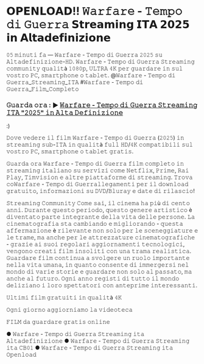 # 𝗢𝗣𝗘𝗡𝗟𝗢𝗔𝗗!! 𝚆𝚊𝚛𝚏𝚊𝚛𝚎 - 𝚃𝚎𝚖𝚙𝚘 𝚍𝚒 𝙶𝚞𝚎𝚛𝚛𝚊 𝗦𝘁𝗿𝗲𝗮𝗺𝗶𝗻𝗴 𝗜𝗧𝗔 𝟮𝟬𝟮𝟱 𝗶𝗻 𝗔𝗹𝘁𝗮𝗱𝗲𝗳𝗶𝗻𝗶𝘇𝗶𝗼𝗻𝗲

𝟶𝟻 𝚖𝚒𝚗𝚞𝚝𝚒 𝚏𝚊 — 𝚆𝚊𝚛𝚏𝚊𝚛𝚎 - 𝚃𝚎𝚖𝚙𝚘 𝚍𝚒 𝙶𝚞𝚎𝚛𝚛𝚊 𝟸𝟶𝟸𝟻 𝚜𝚞 𝙰𝚕𝚝𝚊𝚍𝚎𝚏𝚒𝚗𝚒𝚣𝚒𝚘𝚗𝚎-𝙷𝙳. 𝚆𝚊𝚛𝚏𝚊𝚛𝚎 - 𝚃𝚎𝚖𝚙𝚘 𝚍𝚒 𝙶𝚞𝚎𝚛𝚛𝚊 𝚂𝚝𝚛𝚎𝚊𝚖𝚒𝚗𝚐 𝚌𝚘𝚖𝚖𝚞𝚗𝚒𝚝𝚢 𝚚𝚞𝚊𝚕𝚒𝚝à 𝟷𝟶𝟾𝟶𝚙, 𝚄𝙻𝚃𝚁𝙰 𝟺𝙺 𝚙𝚎𝚛 𝚐𝚞𝚊𝚛𝚍𝚊𝚛𝚎 𝚒𝚗 𝚜𝚞𝚕 𝚟𝚘𝚜𝚝𝚛𝚘 𝙿𝙲, 𝚜𝚖𝚊𝚛𝚝𝚙𝚑𝚘𝚗𝚎 𝚘 𝚝𝚊𝚋𝚕𝚎𝚝. @𝚆𝚊𝚛𝚏𝚊𝚛𝚎 - 𝚃𝚎𝚖𝚙𝚘 𝚍𝚒 𝙶𝚞𝚎𝚛𝚛𝚊_𝚂𝚝𝚛𝚎𝚊𝚖𝚒𝚗𝚐_𝙸𝚃𝙰 #𝚆𝚊𝚛𝚏𝚊𝚛𝚎 - 𝚃𝚎𝚖𝚙𝚘 𝚍𝚒 𝙶𝚞𝚎𝚛𝚛𝚊_𝙵𝚒𝚕𝚖_𝙲𝚘𝚖𝚙𝚕𝚎𝚝𝚘

### 𝙶𝚞𝚊𝚛𝚍𝚊 𝚘𝚛𝚊 : ▶️ [𝚆𝚊𝚛𝚏𝚊𝚛𝚎 - 𝚃𝚎𝚖𝚙𝚘 𝚍𝚒 𝙶𝚞𝚎𝚛𝚛𝚊 𝚂𝚝𝚛𝚎𝚊𝚖𝚒𝚗𝚐 𝙸𝚃𝙰 "𝟸𝟶𝟸𝟻" 𝚒𝚗 𝙰𝚕𝚝𝚊 𝙳𝚎𝚏𝚒𝚗𝚒𝚣𝚒𝚘𝚗𝚎](https://tinyurl.com/mr4c7uyc)

:)

𝙳𝚘𝚟𝚎 𝚟𝚎𝚍𝚎𝚛𝚎 𝚒𝚕 𝚏𝚒𝚕𝚖 𝚆𝚊𝚛𝚏𝚊𝚛𝚎 - 𝚃𝚎𝚖𝚙𝚘 𝚍𝚒 𝙶𝚞𝚎𝚛𝚛𝚊 (𝟸𝟶𝟸𝟻) 𝚒𝚗 𝚜𝚝𝚛𝚎𝚊𝚖𝚒𝚗𝚐 𝚜𝚞𝚋-𝙸𝚃𝙰 𝚒𝚗 𝚚𝚞𝚊𝚕𝚒𝚝à 𝚏𝚞𝚕𝚕 𝙷𝙳/𝟺𝙺 𝚌𝚘𝚖𝚙𝚊𝚝𝚒𝚋𝚒𝚕𝚒 𝚜𝚞𝚕 𝚟𝚘𝚜𝚝𝚛𝚘 𝙿𝙲, 𝚜𝚖𝚊𝚛𝚝𝚙𝚑𝚘𝚗𝚎 𝚘 𝚝𝚊𝚋𝚕𝚎𝚝 𝚐𝚛𝚊𝚝𝚒𝚜.

𝙶𝚞𝚊𝚛𝚍𝚊 𝚘𝚛𝚊 𝚆𝚊𝚛𝚏𝚊𝚛𝚎 - 𝚃𝚎𝚖𝚙𝚘 𝚍𝚒 𝙶𝚞𝚎𝚛𝚛𝚊 𝚏𝚒𝚕𝚖 𝚌𝚘𝚖𝚙𝚕𝚎𝚝𝚘 𝚒𝚗 𝚜𝚝𝚛𝚎𝚊𝚖𝚒𝚗𝚐 𝚒𝚝𝚊𝚕𝚒𝚊𝚗𝚘 𝚜𝚞 𝚜𝚎𝚛𝚟𝚒𝚣𝚒 𝚌𝚘𝚖𝚎 𝙽𝚎𝚝𝚏𝚕𝚒𝚡, 𝙿𝚛𝚒𝚖𝚎, 𝚁𝚊𝚒 𝙿𝚕𝚊𝚢, 𝚃𝚒𝚖𝚟𝚒𝚜𝚒𝚘𝚗 𝚎 𝚊𝚕𝚝𝚛𝚎 𝚙𝚒𝚊𝚝𝚝𝚊𝚏𝚘𝚛𝚖𝚎 𝚍𝚒 𝚜𝚝𝚛𝚎𝚊𝚖𝚒𝚗𝚐. 𝚃𝚛𝚘𝚟𝚊 𝚌𝚘𝚆𝚊𝚛𝚏𝚊𝚛𝚎 - 𝚃𝚎𝚖𝚙𝚘 𝚍𝚒 𝙶𝚞𝚎𝚛𝚛𝚊𝚕𝚕𝚎𝚐𝚊𝚖𝚎𝚗𝚝𝚒 𝚙𝚎𝚛 𝚒𝚕 𝚍𝚘𝚠𝚗𝚕𝚘𝚊𝚍 𝚐𝚛𝚊𝚝𝚞𝚒𝚝𝚘, 𝚒𝚗𝚏𝚘𝚛𝚖𝚊𝚣𝚒𝚘𝚗𝚒 𝚜𝚞 𝙳𝚅𝙳/𝙱𝚕𝚞𝚛𝚊𝚢 𝚎 𝚍𝚊𝚝𝚎 𝚍𝚒 𝚛𝚒𝚕𝚊𝚜𝚌𝚒𝚘!

𝚂𝚝𝚛𝚎𝚊𝚖𝚒𝚗𝚐 𝙲𝚘𝚖𝚖𝚞𝚗𝚒𝚝𝚢
𝙲𝚘𝚖𝚎 𝚜𝚊𝚒, 𝚒𝚕 𝚌𝚒𝚗𝚎𝚖𝚊 𝚑𝚊 𝚙𝚒ù 𝚍𝚒 𝚌𝚎𝚗𝚝𝚘 𝚊𝚗𝚗𝚒. 𝙳𝚞𝚛𝚊𝚗𝚝𝚎 𝚚𝚞𝚎𝚜𝚝𝚘 𝚙𝚎𝚛𝚒𝚘𝚍𝚘, 𝚚𝚞𝚎𝚜𝚝𝚘 𝚐𝚎𝚗𝚎𝚛𝚎 𝚊𝚛𝚝𝚒𝚜𝚝𝚒𝚌𝚘 è 𝚍𝚒𝚟𝚎𝚗𝚝𝚊𝚝𝚘 𝚙𝚊𝚛𝚝𝚎 𝚒𝚗𝚝𝚎𝚐𝚛𝚊𝚗𝚝𝚎 𝚍𝚎𝚕𝚕𝚊 𝚟𝚒𝚝𝚊 𝚍𝚎𝚕𝚕𝚎 𝚙𝚎𝚛𝚜𝚘𝚗𝚎. 𝙻𝚊 𝚌𝚒𝚗𝚎𝚖𝚊𝚝𝚘𝚐𝚛𝚊𝚏𝚒𝚊 𝚜𝚝𝚊 𝚌𝚊𝚖𝚋𝚒𝚊𝚗𝚍𝚘 𝚎 𝚖𝚒𝚐𝚕𝚒𝚘𝚛𝚊𝚗𝚍𝚘 - 𝚚𝚞𝚎𝚜𝚝𝚊 𝚊𝚏𝚏𝚎𝚛𝚖𝚊𝚣𝚒𝚘𝚗𝚎 è 𝚛𝚒𝚕𝚎𝚟𝚊𝚗𝚝𝚎 𝚗𝚘𝚗 𝚜𝚘𝚕𝚘 𝚙𝚎𝚛 𝚕𝚎 𝚜𝚌𝚎𝚗𝚎𝚐𝚐𝚒𝚊𝚝𝚞𝚛𝚎 𝚎 𝚕𝚎 𝚝𝚛𝚊𝚖𝚎, 𝚖𝚊 𝚊𝚗𝚌𝚑𝚎 𝚙𝚎𝚛 𝚕𝚎 𝚊𝚝𝚝𝚛𝚎𝚣𝚣𝚊𝚝𝚞𝚛𝚎 𝚌𝚒𝚗𝚎𝚖𝚊𝚝𝚘𝚐𝚛𝚊𝚏𝚒𝚌𝚑𝚎 - 𝚐𝚛𝚊𝚣𝚒𝚎 𝚊𝚒 𝚜𝚞𝚘𝚒 𝚛𝚎𝚐𝚘𝚕𝚊𝚛𝚒 𝚊𝚐𝚐𝚒𝚘𝚛𝚗𝚊𝚖𝚎𝚗𝚝𝚒 𝚝𝚎𝚌𝚗𝚘𝚕𝚘𝚐𝚒𝚌𝚒, 𝚟𝚎𝚗𝚐𝚘𝚗𝚘 𝚌𝚛𝚎𝚊𝚝𝚒 𝚏𝚒𝚕𝚖 𝚒𝚗𝚜𝚘𝚕𝚒𝚝𝚒 𝚌𝚘𝚗 𝚞𝚗𝚊 𝚝𝚛𝚊𝚖𝚊 𝚛𝚎𝚊𝚕𝚒𝚜𝚝𝚒𝚌𝚊. 𝙶𝚞𝚊𝚛𝚍𝚊𝚛𝚎 𝚏𝚒𝚕𝚖 𝚌𝚘𝚗𝚝𝚒𝚗𝚞𝚊 𝚊 𝚜𝚟𝚘𝚕𝚐𝚎𝚛𝚎 𝚞𝚗 𝚛𝚞𝚘𝚕𝚘 𝚒𝚖𝚙𝚘𝚛𝚝𝚊𝚗𝚝𝚎 𝚗𝚎𝚕𝚕𝚊 𝚟𝚒𝚝𝚊 𝚞𝚖𝚊𝚗𝚊, 𝚒𝚗 𝚚𝚞𝚊𝚗𝚝𝚘 𝚌𝚘𝚗𝚜𝚎𝚗𝚝𝚎 𝚍𝚒 𝚒𝚖𝚖𝚎𝚛𝚐𝚎𝚛𝚜𝚒 𝚗𝚎𝚕 𝚖𝚘𝚗𝚍𝚘 𝚍𝚒 𝚟𝚊𝚛𝚒𝚎 𝚜𝚝𝚘𝚛𝚒𝚎 𝚎 𝚐𝚞𝚊𝚛𝚍𝚊𝚛𝚎 𝚗𝚘𝚗 𝚜𝚘𝚕𝚘 𝚊𝚕 𝚙𝚊𝚜𝚜𝚊𝚝𝚘, 𝚖𝚊 𝚊𝚗𝚌𝚑𝚎 𝚊𝚕 𝚏𝚞𝚝𝚞𝚛𝚘. 𝙾𝚐𝚗𝚒 𝚊𝚗𝚗𝚘 𝚛𝚎𝚐𝚒𝚜𝚝𝚒 𝚍𝚒 𝚝𝚞𝚝𝚝𝚘 𝚒𝚕 𝚖𝚘𝚗𝚍𝚘 𝚍𝚎𝚕𝚒𝚣𝚒𝚊𝚗𝚘 𝚒 𝚕𝚘𝚛𝚘 𝚜𝚙𝚎𝚝𝚝𝚊𝚝𝚘𝚛𝚒 𝚌𝚘𝚗 𝚊𝚗𝚝𝚎𝚙𝚛𝚒𝚖𝚎 𝚒𝚗𝚝𝚎𝚛𝚎𝚜𝚜𝚊𝚗𝚝𝚒.

𝚄𝚕𝚝𝚒𝚖𝚒 𝚏𝚒𝚕𝚖 𝚐𝚛𝚊𝚝𝚞𝚒𝚝𝚒 𝚒𝚗 𝚚𝚞𝚊𝚕𝚒𝚝à 𝟺𝙺

𝙾𝚐𝚗𝚒 𝚐𝚒𝚘𝚛𝚗𝚘 𝚊𝚐𝚐𝚒𝚘𝚛𝚗𝚒𝚊𝚖𝚘 𝚕𝚊 𝚟𝚒𝚍𝚎𝚘𝚝𝚎𝚌𝚊

𝙵𝙸𝙻𝙼 𝚍𝚊 𝚐𝚞𝚊𝚛𝚍𝚊𝚛𝚎 𝚐𝚛𝚊𝚝𝚒𝚜 𝚘𝚗𝚕𝚒𝚗𝚎

● 𝚆𝚊𝚛𝚏𝚊𝚛𝚎 - 𝚃𝚎𝚖𝚙𝚘 𝚍𝚒 𝙶𝚞𝚎𝚛𝚛𝚊 𝚂𝚝𝚛𝚎𝚊𝚖𝚒𝚗𝚐 𝚒𝚝𝚊 𝙰𝚕𝚝𝚊𝚍𝚎𝚏𝚒𝚗𝚒𝚣𝚒𝚘𝚗𝚎
● 𝚆𝚊𝚛𝚏𝚊𝚛𝚎 - 𝚃𝚎𝚖𝚙𝚘 𝚍𝚒 𝙶𝚞𝚎𝚛𝚛𝚊 𝚂𝚝𝚛𝚎𝚊𝚖𝚒𝚗𝚐 𝚒𝚝𝚊 𝙲𝙱𝟶𝟷
● 𝚆𝚊𝚛𝚏𝚊𝚛𝚎 - 𝚃𝚎𝚖𝚙𝚘 𝚍𝚒 𝙶𝚞𝚎𝚛𝚛𝚊 𝚂𝚝𝚛𝚎𝚊𝚖𝚒𝚗𝚐 𝚒𝚝𝚊 𝙾𝚙𝚎𝚗𝚕𝚘𝚊𝚍
